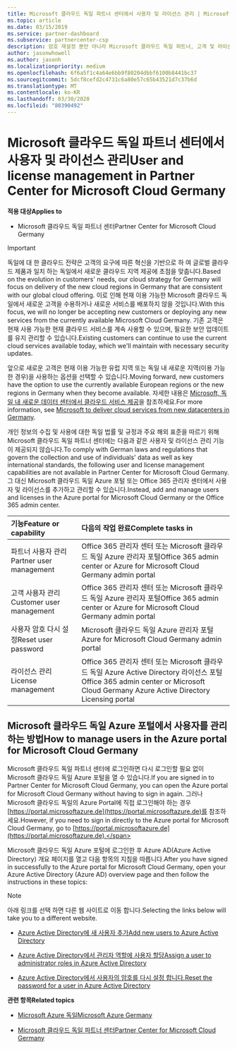 ```yaml
---
title: Microsoft 클라우드 독일 파트너 센터에서 사용자 및 라이선스 관리 | Microsoft 클라우드 독일 파트너 센터
ms.topic: article
ms.date: 03/15/2019
ms.service: partner-dashboard
ms.subservice: partnercenter-csp
description: 암호 재설정 뿐만 아니라 Microsoft 클라우드 독일 파트너, 고객 및 라이선스에 대 한 파트너 센터를 관리 하는 방법 및 위치를 알아봅니다.
author: jasonwhowell
ms.author: jasonh
ms.localizationpriority: medium
ms.openlocfilehash: 6f6a5f1c4a64e6bb9f80204dbbf6100b8441bc37
ms.sourcegitcommit: 5dcf8cefd2c4731c6a80e57c65b43521d7c37b6d
ms.translationtype: MT
ms.contentlocale: ko-KR
ms.lasthandoff: 03/30/2020
ms.locfileid: "80390492"
---
```

# <a name="user-and-license-management-in-partner-center-for-microsoft-cloud-germany"></a><span data-ttu-id="e5705-103">Microsoft 클라우드 독일 파트너 센터에서 사용자 및 라이선스 관리</span><span class="sxs-lookup"><span data-stu-id="e5705-103">User and license management in Partner Center for Microsoft Cloud Germany</span></span>

<span data-ttu-id="e5705-104">**적용 대상**</span><span class="sxs-lookup"><span data-stu-id="e5705-104">**Applies to**</span></span>

-  <span data-ttu-id="e5705-105">Microsoft 클라우드 독일 파트너 센터</span><span class="sxs-lookup"><span data-stu-id="e5705-105">Partner Center for Microsoft Cloud Germany</span></span>

> [!IMPORTANT]
> <span data-ttu-id="e5705-106">독일에 대 한 클라우드 전략은 고객의 요구에 따른 혁신을 기반으로 하 여 글로벌 클라우드 제품과 일치 하는 독일에서 새로운 클라우드 지역 제공에 초점을 맞춥니다.</span><span class="sxs-lookup"><span data-stu-id="e5705-106">Based on the evolution in customers' needs, our cloud strategy for Germany will focus on delivery of the new cloud regions in Germany that are consistent with our global cloud offering.</span></span> <span data-ttu-id="e5705-107">이로 인해 현재 이용 가능한 Microsoft 클라우드 독일에서 새로운 고객을 수용하거나 새로운 서비스를 배포하지 않을 것입니다.</span><span class="sxs-lookup"><span data-stu-id="e5705-107">With this focus, we will no longer be accepting new customers or deploying any new services from the currently available Microsoft Cloud Germany.</span></span> <span data-ttu-id="e5705-108">기존 고객은 현재 사용 가능한 현재 클라우드 서비스를 계속 사용할 수 있으며, 필요한 보안 업데이트를 유지 관리할 수 있습니다.</span><span class="sxs-lookup"><span data-stu-id="e5705-108">Existing customers can continue to use the current cloud services available today, which we'll maintain with necessary security updates.</span></span>
>  
> <span data-ttu-id="e5705-109">앞으로 새로운 고객은 현재 이용 가능한 유럽 지역 또는 독일 내 새로운 지역(이용 가능한 경우)을 사용하는 옵션을 선택할 수 있습니다.</span><span class="sxs-lookup"><span data-stu-id="e5705-109">Moving forward, new customers have the option to use the currently available European regions or the new regions in Germany when they become available.</span></span> <span data-ttu-id="e5705-110">자세한 내용은 [Microsoft, 독일 내 새로운 데이터 센터에서 클라우드 서비스 제공](https://news.microsoft.com/europe/2018/08/31/microsoft-to-deliver-cloud-services-from-new-datacentres-in-germany-in-2019-to-meet-evolving-customer-needs/)을 참조하세요.</span><span class="sxs-lookup"><span data-stu-id="e5705-110">For more information, see [Microsoft to deliver cloud services from new datacenters in Germany](https://news.microsoft.com/europe/2018/08/31/microsoft-to-deliver-cloud-services-from-new-datacentres-in-germany-in-2019-to-meet-evolving-customer-needs/).</span></span>

<span data-ttu-id="e5705-111">개인 정보의 수집 및 사용에 대한 독일 법률 및 규정과 주요 해외 표준을 따르기 위해 Microsoft 클라우드 독일 파트너 센터에는 다음과 같은 사용자 및 라이선스 관리 기능이 제공되지 않습니다.</span><span class="sxs-lookup"><span data-stu-id="e5705-111">To comply with German laws and regulations that govern the collection and use of individuals' data as well as key international standards, the following user and license management capabilities are not available in Partner Center for Microsoft Cloud Germany.</span></span> <span data-ttu-id="e5705-112">그 대신 Microsoft 클라우드 독일 Azure 포털 또는 Office 365 관리자 센터에서 사용자 및 라이선스를 추가하고 관리할 수 있습니다.</span><span class="sxs-lookup"><span data-stu-id="e5705-112">Instead, add and manage users and licenses in the Azure portal for Microsoft Cloud Germany or the Office 365 admin center.</span></span>

<span data-ttu-id="e5705-113">기능</span><span class="sxs-lookup"><span data-stu-id="e5705-113">Feature or capability</span></span> | <span data-ttu-id="e5705-114">다음의 작업 완료</span><span class="sxs-lookup"><span data-stu-id="e5705-114">Complete tasks in</span></span>
:--- | :---
<span data-ttu-id="e5705-115">파트너 사용자 관리</span><span class="sxs-lookup"><span data-stu-id="e5705-115">Partner user management</span></span> | <span data-ttu-id="e5705-116">Office 365 관리자 센터 또는 Microsoft 클라우드 독일 Azure 관리자 포털</span><span class="sxs-lookup"><span data-stu-id="e5705-116">Office 365 admin center or Azure for Microsoft Cloud Germany admin portal</span></span>
<span data-ttu-id="e5705-117">고객 사용자 관리</span><span class="sxs-lookup"><span data-stu-id="e5705-117">Customer user management</span></span> | <span data-ttu-id="e5705-118">Office 365 관리자 센터 또는 Microsoft 클라우드 독일 Azure 관리자 포털</span><span class="sxs-lookup"><span data-stu-id="e5705-118">Office 365 admin center or Azure for Microsoft Cloud Germany admin portal</span></span>
<span data-ttu-id="e5705-119">사용자 암호 다시 설정</span><span class="sxs-lookup"><span data-stu-id="e5705-119">Reset user password</span></span> | <span data-ttu-id="e5705-120">Microsoft 클라우드 독일 Azure 관리자 포털</span><span class="sxs-lookup"><span data-stu-id="e5705-120">Azure for Microsoft Cloud Germany admin portal</span></span>
<span data-ttu-id="e5705-121">라이선스 관리</span><span class="sxs-lookup"><span data-stu-id="e5705-121">License management</span></span> | <span data-ttu-id="e5705-122">Office 365 관리자 센터 또는 Microsoft 클라우드 독일 Azure Active Directory 라이선스 포털</span><span class="sxs-lookup"><span data-stu-id="e5705-122">Office 365 admin center or Microsoft Cloud Germany Azure Active Directory Licensing portal</span></span>

## <a name="how-to-manage-users-in-the-azure-portal-for-microsoft-cloud-germany"></a><span data-ttu-id="e5705-123">Microsoft 클라우드 독일 Azure 포털에서 사용자를 관리하는 방법</span><span class="sxs-lookup"><span data-stu-id="e5705-123">How to manage users in the Azure portal for Microsoft Cloud Germany</span></span> 

<span data-ttu-id="e5705-124">Microsoft 클라우드 독일 파트너 센터에 로그인하면 다시 로그인할 필요 없이 Microsoft 클라우드 독일 Azure 포털을 열 수 있습니다.</span><span class="sxs-lookup"><span data-stu-id="e5705-124">If you are signed in to Partner Center for Microsoft Cloud Germany, you can open the Azure portal for Microsoft Cloud Germany without having to sign in again.</span></span> <span data-ttu-id="e5705-125">그러나 Microsoft 클라우드 독일의 Azure Portal에 직접 로그인해야 하는 경우 [https://portal.microsoftazure.de](https://portal.microsoftazure.de)를 참조하세요.</span><span class="sxs-lookup"><span data-stu-id="e5705-125">However, if you need to sign in directly to the Azure portal for Microsoft Cloud Germany, go to [https://portal.microsoftazure.de](https://portal.microsoftazure.de).</span></span> 

<span data-ttu-id="e5705-126">Microsoft 클라우드 독일 Azure 포털에 로그인한 후 Azure AD(Azure Active Directory) 개요 페이지를 열고 다음 항목의 지침을 따릅니다.</span><span class="sxs-lookup"><span data-stu-id="e5705-126">After you have signed in successfully to the Azure portal for Microsoft Cloud Germany, open your Azure Active Directory (Azure AD) overview page and then follow the instructions in these topics:</span></span>

> [!NOTE]  
> <span data-ttu-id="e5705-127">아래 링크를 선택 하면 다른 웹 사이트로 이동 합니다.</span><span class="sxs-lookup"><span data-stu-id="e5705-127">Selecting the links below will take you to a different website.</span></span> 

-  [<span data-ttu-id="e5705-128">Azure Active Directory에 새 사용자 추가</span><span class="sxs-lookup"><span data-stu-id="e5705-128">Add new users to Azure Active Directory</span></span>](https://docs.microsoft.com/azure/active-directory/active-directory-users-create-azure-portal)

-  [<span data-ttu-id="e5705-129">Azure Active Directory에서 관리자 역할에 사용자 할당</span><span class="sxs-lookup"><span data-stu-id="e5705-129">Assign a user to administrator roles in Azure Active Directory</span></span>](https://docs.microsoft.com/azure/active-directory/active-directory-users-assign-role-azure-portal)

-  [<span data-ttu-id="e5705-130">Azure Active Directory에서 사용자의 암호를 다시 설정 합니다.</span><span class="sxs-lookup"><span data-stu-id="e5705-130">Reset the password for a user in Azure Active Directory</span></span>](https://docs.microsoft.com/azure/active-directory/active-directory-users-reset-password-azure-portal)

<span data-ttu-id="e5705-131">**관련 항목**</span><span class="sxs-lookup"><span data-stu-id="e5705-131">**Related topics**</span></span>

-  [<span data-ttu-id="e5705-132">Microsoft Azure 독일</span><span class="sxs-lookup"><span data-stu-id="e5705-132">Microsoft Azure Germany</span></span>](https://azure.microsoft.com/global-infrastructure/germany/)

-  [<span data-ttu-id="e5705-133">Microsoft 클라우드 독일 파트너 센터</span><span class="sxs-lookup"><span data-stu-id="e5705-133">Partner Center for Microsoft Cloud Germany</span></span>](partner-center-for-microsoft-cloud-germany.md)


